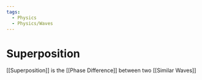 ```yaml
---
tags:
  - Physics
  - Physics/Waves
---
```

# Superposition
[[Superposition]] is the [[Phase Difference]] between two [[Similar Waves]]